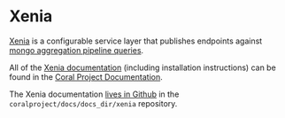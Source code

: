 # Xenia

[Xenia](https://github.com/coralproject/xenia) is a configurable service layer that publishes endpoints against [mongo aggregation pipeline queries](https://docs.mongodb.org/manual/core/aggregation-introduction/).

All of the [Xenia documentation](https://coralprojectdocs.herokuapp.com/xenia/) (including installation instructions) can be found in the [Coral Project Documentation](https://coralprojectdocs.herokuapp.com/).

The Xenia documentation [lives in Github](https://github.com/coralproject/docs/tree/master/docs_dir/xenia) in the `coralproject/docs/docs_dir/xenia` repository.
